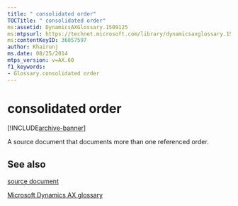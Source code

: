```yaml
---
title: " consolidated order"
TOCTitle: " consolidated order"
ms:assetid: DynamicsAXGlossary.1509125
ms:mtpsurl: https://technet.microsoft.com/library/dynamicsaxglossary.1509125(v=AX.60)
ms:contentKeyID: 36057597
author: Khairunj
ms.date: 08/25/2014
mtps_version: v=AX.60
f1_keywords:
- Glossary.consolidated order
---
```


# consolidated order


[!INCLUDE[archive-banner](includes/archive-banner.md)]

A source document that documents more than one referenced order.

## See also

[source document](source-document.md)

[Microsoft Dynamics AX glossary](glossary/microsoft-dynamics-ax-glossary.md)

  


